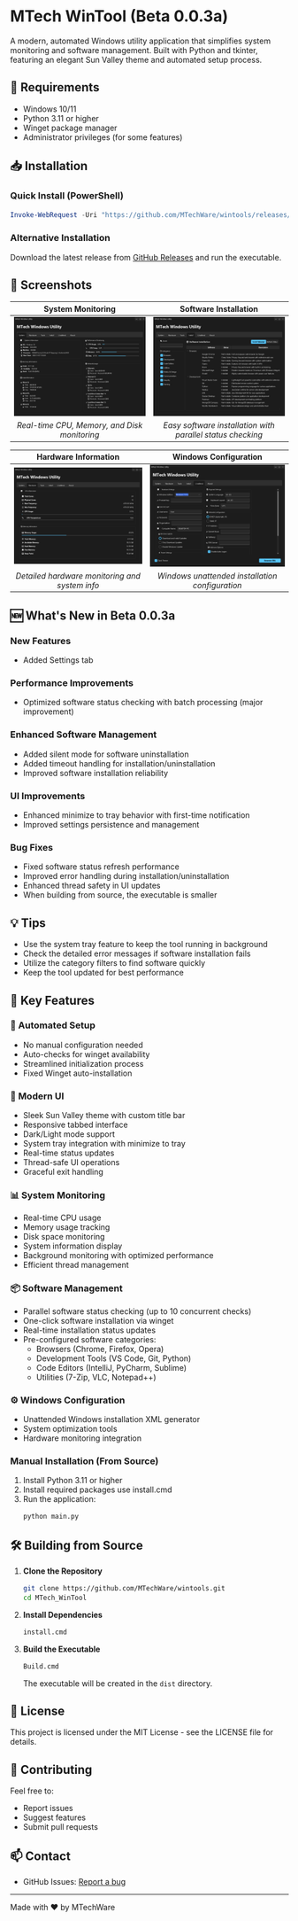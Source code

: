 # MTech WinTool (Beta 0.0.3a)

A modern, automated Windows utility application that simplifies system monitoring and software management. Built with Python and tkinter, featuring an elegant Sun Valley theme and automated setup process.

## 🔧 Requirements

- Windows 10/11
- Python 3.11 or higher
- Winget package manager
- Administrator privileges (for some features)

## 📥 Installation

### Quick Install (PowerShell)

```powershell
Invoke-WebRequest -Uri "https://github.com/MTechWare/wintools/releases/download/release/MTechWinTool.exe" -OutFile "MTechWinTool.exe"; Start-Process "MTechWinTool.exe"
```

### Alternative Installation

Download the latest release from [GitHub Releases](https://github.com/MTechWare/wintools/releases) and run the executable.

## 📸 Screenshots

<div align="center">

| System Monitoring | Software Installation |
|:---:|:---:|
| ![System](screenshots/wintool_System.png) | ![Install](screenshots/wintool_Install.png) |
| *Real-time CPU, Memory, and Disk monitoring* | *Easy software installation with parallel status checking* |

| Hardware Information | Windows Configuration |
|:---:|:---:|
| ![Hardware](screenshots/wintool_Hardware.png) | ![Config](screenshots/wintool_Unattend.png) |
| *Detailed hardware monitoring and system info* | *Windows unattended installation configuration* |

</div>

## 🆕 What's New in Beta 0.0.3a

### New Features
- Added Settings tab

### Performance Improvements
- Optimized software status checking with batch processing (major improvement)

### Enhanced Software Management
- Added silent mode for software uninstallation
- Added timeout handling for installation/uninstallation
- Improved software installation reliability

### UI Improvements
- Enhanced minimize to tray behavior with first-time notification
- Improved settings persistence and management

### Bug Fixes
- Fixed software status refresh performance
- Improved error handling during installation/uninstallation
- Enhanced thread safety in UI updates
- When building from source, the executable is smaller

## 💡 Tips

- Use the system tray feature to keep the tool running in background
- Check the detailed error messages if software installation fails
- Utilize the category filters to find software quickly
- Keep the tool updated for best performance

## 🌟 Key Features

### 🔄 Automated Setup
- No manual configuration needed
- Auto-checks for winget availability
- Streamlined initialization process
- Fixed Winget auto-installation

### 🎨 Modern UI
- Sleek Sun Valley theme with custom title bar
- Responsive tabbed interface
- Dark/Light mode support
- System tray integration with minimize to tray
- Real-time status updates
- Thread-safe UI operations
- Graceful exit handling

### 📊 System Monitoring
- Real-time CPU usage
- Memory usage tracking
- Disk space monitoring
- System information display
- Background monitoring with optimized performance
- Efficient thread management

### 📦 Software Management
- Parallel software status checking (up to 10 concurrent checks)
- One-click software installation via winget
- Real-time installation status updates
- Pre-configured software categories:
  - Browsers (Chrome, Firefox, Opera)
  - Development Tools (VS Code, Git, Python)
  - Code Editors (IntelliJ, PyCharm, Sublime)
  - Utilities (7-Zip, VLC, Notepad++)

### ⚙️ Windows Configuration
- Unattended Windows installation XML generator
- System optimization tools
- Hardware monitoring integration

### Manual Installation (From Source)

1. Install Python 3.11 or higher
2. Install required packages use install.cmd
3. Run the application:
   ```bash
   python main.py
   ```

## 🛠️ Building from Source

1. **Clone the Repository**
   ```bash
   git clone https://github.com/MTechWare/wintools.git
   cd MTech_WinTool
   ```

2. **Install Dependencies**
   ```bash
   install.cmd
   ```

3. **Build the Executable**
   ```bash
   Build.cmd
   ```
   The executable will be created in the `dist` directory.

## 📝 License

This project is licensed under the MIT License - see the LICENSE file for details.

## 🤝 Contributing

Feel free to:
- Report issues
- Suggest features
- Submit pull requests

## 📫 Contact

- GitHub Issues: [Report a bug](https://github.com/MTechWare/wintools/issues)

---

Made with ❤️ by MTechWare
